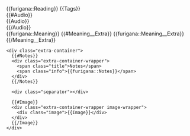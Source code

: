 <div class="card-container">

  <!-- FRONT TEMPLATE -->
  <div class="front-container">
    <div class="question-wrapper phrase">
      <span class="">{{furigana::Reading}}</span>
      <span class="tags">{{Tags}}</span>
    </div>
    {{#Audio}}<div class="audio">{{Audio}}</div>{{/Audio}}
  </div>

  <!-- BACK TEMPLATE -->
  <div class="back-container">
    <div class="answer-wrapper">
      <span class="answer phrase">{{furigana::Meaning}}</span>
      {{#Meaning__Extra}}
      <span class="answer-extra">{{furigana::Meaning__Extra}}</span>
      {{/Meaning__Extra}}
    </div>

    <div class="extra-container">
      {{#Notes}}
      <div class="extra-container-wrapper">
        <span class="title">Notes</span>
        <span class="info">{{furigana::Notes}}</span>
      </div>
      {{/Notes}}

      <div class="separator"></div>

      {{#Image}}
      <div class="extra-container-wrapper image-wrapper">
        <div class="image">{{Image}}</div>
      </div>
      {{/Image}}
    </div>
  </div>
</div>